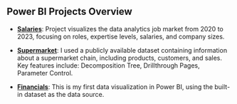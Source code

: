 ## Power BI Projects Overview

- **[Salaries](https://github.com/olivilli/Visualization/tree/main/PowerBI/Salaries)**: Project visualizes the data analytics job market from 2020 to 2023, focusing on roles, 
expertise levels, salaries, and company sizes.

- **[Supermarket](https://github.com/olivilli/Visualization/tree/main/PowerBI/Supermarket)**: I used a publicly available dataset containing information about a supermarket
chain, including products, customers, and sales. Key features include: Decomposition Tree, Drillthrough Pages, Parameter Control.

- **[Financials](https://github.com/olivilli/Visualization/tree/main/PowerBI/Financials)**: This is my first data visualization in Power BI, using the built-in dataset as the data source. 
